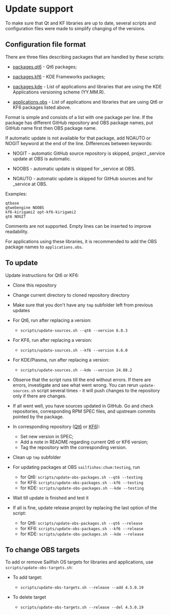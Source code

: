 # Update support

To make sure that Qt and KF libraries are up to date, several scripts
and configuration files were made to simplify changing of the
versions.

## Configuration file format

There are three files describing packages that are handled by these
scripts:

- [packages.qt6](packages.qt6) - Qt6 packages;

- [packages.kf6](packages.kf6) - KDE Frameworks packages;

- [packages.kde](packages.kde) - List of applications and
  libraries that are using the KDE Applications versioning scheme (YY.MM.R).

- [applications.obs](applications.obs) - List of applications and
  libraries that are using Qt6 or KF6 packages listed above.

Format is simple and consists of a list with one package per line. If
the package has different GitHub repository and OBS package names, put GitHub
name first then OBS package name.

If automatic update is not available for that package, add NOAUTO or
NOGIT keyword at the end of the line. Differences between keywords:

- NOGIT - automatic GitHub source repository is skipped, project
  _service update at OBS is automatic.

- NOOBS - automatic update is skipped for _service at OBS.

- NOAUTO - automatic update is skipped for GitHub sources and for
  _service at OBS.

Examples:

```
qtbase
qtwebengine NOOBS
kf6-kirigami2 opt-kf6-kirigami2
qt6 NOGIT
```

Comments are not supported. Empty lines can be inserted to improve
readability.

For applications using these libraries, it is recommended to add the
OBS package names to `applications.obs`.


## To update

Update instructions for Qt6 or KF6:

- Clone this repository

- Change current directory to cloned repository directory

- Make sure that you don't have any `tmp` subfolder left from previous
  updates

- For Qt6, run after replacing a version:
  - `scripts/update-sources.sh --qt6 --version 6.8.3`

- For KF6, run after replacing a version:
  - `scripts/update-sources.sh --kf6 --version 6.6.0`

- For KDE/Plasma, run after replacing a version:
  - `scripts/update-sources.sh --kde --version 24.08.2`

- Observe that the script runs till the end without errors. If there
  are errors, investigate and see what went wrong. You can rerun
  `update-sources.sh` script several times - it will push changes to
  the repository only if there are changes.

- If all went well, you have sources updated in GitHub. Go and check
  repositories, corresponding RPM SPEC files, and upstream commits
  pointed by the package.

- In corresponding repository ([Qt6](https://github.com/sailfishos-chum/qt6) or
  [KF6](https://github.com/sailfishos-chum/kf6)):
  - Set new version in SPEC;
  - Add a note in README regarding current Qt6 or KF6 version;
  - Tag the repository with the corresponding version.

- Clean up `tmp` subfolder

- For updating packages at OBS `sailfishos:chum:testing`, run
  - for Qt6: `scripts/update-obs-packages.sh --qt6 --testing`
  - for KF6: `scripts/update-obs-packages.sh --kf6 --testing`
  - for KDE: `scripts/update-obs-packages.sh --kde --testing`

- Wait till update is finished and test it

- If all is fine, update release project by replacing the last option
  of the script:
  - for Qt6: `scripts/update-obs-packages.sh --qt6 --release`
  - for KF6: `scripts/update-obs-packages.sh --kf6 --release`
  - for KDE: `scripts/update-obs-packages.sh --kde --release`


## To change OBS targets

To add or remove Sailfish OS targets for libraries and applications,
use `scripts/update-obs-targets.sh`:

- To add target:
  - `scripts/update-obs-targets.sh --release --add 4.5.0.19`

- To delete target
  - `scripts/update-obs-targets.sh --release --del 4.5.0.19`
